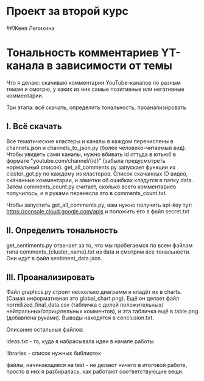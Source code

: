 # Проект за второй курс
##Женя Лепихина
# Тональность комментариев YT-канала в зависимости от темы
Что я делаю: скачиваю комментарии YouTube-каналов по разным темам и смотрю, у каких из них самые позитивные или негативные комментарии.


Три этапа: всё скачать, определить тональность, проанализировать
## I. Всё скачать
Все тематические кластеры и каналы в каждом перечислены в channels.json и channels_to_json.py (более человеко-читаемый вид). Чтобы увидеть сами каналы, нужно вбивать id оттуда в ютьюб в формате "youtube.com/channel/{id}" (забыла предусмотреть нормальный список).
get_all_comments.py запускает функции из claster_get.py по каждому из кластеров. Список скачанных ID видео, скачанные комментарии, и заметки об ошибках кладутся в папку data. Затем comments_count.py считает, сколько всего комментариев получилось, и я руками перенесла это в comments_count.txt.

Чтобы запустить get_all_comments.py, вам нужно получить api-key тут: https://console.cloud.google.com/apis и положить его в файл secret.txt
## II. Определить тональность
get_sentiments.py отвечает за то, что мы пробегаемся по всем файлам типа comments_{cluster_name}.txt из data и смотрим все тональности. Они идут в файл sentiment_data.json.
## III. Проанализировать
Файл graphics.py строит несколько диаграмм и кладёт их в charts. (Самая информативная это global_chart.png). Ещё он делает файл normilized_final_data.csv (табличка с долей положительных/нейтральных/отрицательных комментов), и эта табличка ещё в table.png (добавлена руками).
Выводы находятся в conclusion.txt.


Описание остальных файлов:

ideas.txt - то, куда я набрасывала идеи в начале работы

libraries - список нужных библиотек

файлы, начинающиеся на test - не делают ничего в итоговой работе, просто в них я разбиралась, как работают соответствующие вещи.
